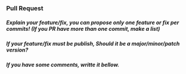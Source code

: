 ### Pull Request

##### Explain your feature/fix, you can propose only one feature or fix per commits! (If you PR have more than one commit, make a list)



##### If your feature/fix must be publish, Should it be a major/minor/patch version?



##### If you have some comments, writte it bellow.
